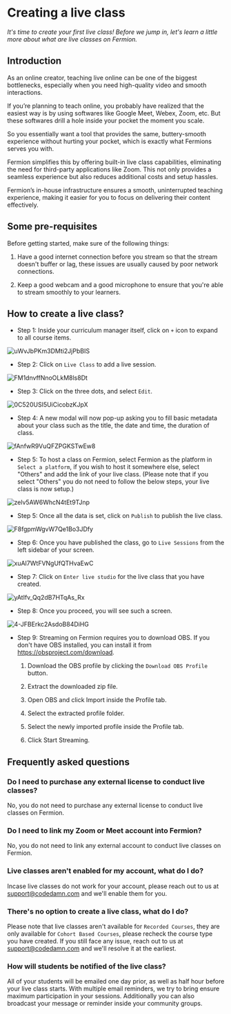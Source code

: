 # Creating a live class

*It's time to create your first live class! Before we jump in, let's learn a little more about what are live classes on Fermion.*

## Introduction

As an online creator, teaching live online can be one of the biggest bottlenecks, especially when you need high-quality video and smooth interactions.

If you’re planning to teach online, you probably have realized that the easiest way is by using softwares like Google Meet, Webex, Zoom, etc. But these softwares drill a hole inside your pocket the moment you scale.

So you essentially want a tool that provides the same, buttery-smooth experience without hurting your pocket, which is exactly what Fermions serves you with.

Fermion simplifies this by offering built-in live class capabilities, eliminating the need for third-party applications like Zoom. This not only provides a seamless experience but also reduces additional costs and setup hassles.

Fermion’s in-house infrastructure ensures a smooth, uninterrupted teaching experience, making it easier for you to focus on delivering their content effectively.



## Some pre-requisites

Before getting started, make sure of the following things:

1. Have a good internet connection before you stream so that the stream doesn't buffer or lag, these issues are usually caused by poor network connections. 

2. Keep a good webcam and a good microphone to ensure that you're able to stream smoothly to your learners. 


## How to create a live class? 

* Step 1: Inside your curriculum manager itself, click on `+` icon to expand to all course items. 

![uWvJbPKm3DMti2JjPbBIS](https://creator-assets.codedamn.com/fermion-instructor/02-08-2024/instructor_66467ae8ada1f52e23942268/uWvJbPKm3DMti2JjPbBIS)

* Step 2: Click on `Live Class` to add a live session. 

![FM1dnvffNnoOLkM8ls8Dt](https://creator-assets.codedamn.com/fermion-instructor/02-08-2024/instructor_66467ae8ada1f52e23942268/FM1dnvffNnoOLkM8ls8Dt)

* Step 3: Click on the three dots, and select `Edit`.

![0C520USI5UiCicobzKJpX](https://creator-assets.codedamn.com/fermion-instructor/02-08-2024/instructor_66467ae8ada1f52e23942268/0C520USI5UiCicobzKJpX)

* Step 4: A new modal will now pop-up asking you to fill basic metadata about your class such as the title, the date and time, the duration of class. 

![fAnfwR9VuQFZPGKSTwEw8](https://creator-assets.codedamn.com/fermion-instructor/02-08-2024/instructor_66467ae8ada1f52e23942268/fAnfwR9VuQFZPGKSTwEw8)

* Step 5: To host a class on Fermion, select Fermion as the platform in `Select a platform`, if you wish to host it somewhere else, select "Others" and add the link of your live class. (Please note that if you select "Others" you do not need to follow the below steps, your live class is now setup.)

![zelv5AW6WhcN4tEt9TJnp](https://creator-assets.codedamn.com/fermion-instructor/02-08-2024/instructor_66467ae8ada1f52e23942268/zelv5AW6WhcN4tEt9TJnp)

* Step 5: Once all the data is set, click on `Publish` to publish the live class. 

![F8fgpmWgvW7Qe1Bo3JDfy](https://creator-assets.codedamn.com/fermion-instructor/02-08-2024/instructor_66467ae8ada1f52e23942268/F8fgpmWgvW7Qe1Bo3JDfy)

* Step 6: Once you have published the class, go to `Live Sessions` from the left sidebar of your screen. 

![xuAI7WtFVNgUfQTHvaEwC](https://creator-assets.codedamn.com/fermion-instructor/02-08-2024/instructor_66467ae8ada1f52e23942268/xuAI7WtFVNgUfQTHvaEwC)

* Step 7: Click on `Enter live studio` for the live class that you have created. 

![yAtIfv_Qq2dB7HTqAs_Rx](https://creator-assets.codedamn.com/fermion-instructor/02-08-2024/instructor_66467ae8ada1f52e23942268/yAtIfv_Qq2dB7HTqAs_Rx)

* Step 8: Once you proceed, you will see such a screen. 

![4-JFBErkc2AsdoB84DiHG](https://creator-assets.codedamn.com/fermion-instructor/02-08-2024/instructor_66467ae8ada1f52e23942268/4-JFBErkc2AsdoB84DiHG)

* Step 9: Streaming on Fermion requires you to download OBS. If you don't have OBS installed, you can install it from https://obsproject.com/download.

    1. Download the OBS profile by clicking the `Download OBS Profile` button.


    2. Extract the downloaded zip file.


    3. Open OBS and click Import inside the Profile tab.


    4. Select the extracted profile folder.


    5. Select the newly imported profile inside the Profile tab.


    6. Click Start Streaming.




## Frequently asked questions

### Do I need to purchase any external license to conduct live classes? 

No, you do not need to purchase any external license to conduct live classes on Fermion.

### Do I need to link my Zoom or Meet account into Fermion? 

No, you do not need to link any external account to conduct live classes on Fermion.

### Live classes aren't enabled for my account, what do I do? 

Incase live classes do not work for your account, please reach out to us at [support@codedamn.com](mailto:support@codedamn.com) and we'll enable them for you.

### There's no option to create a live class, what do I do? 

Please note that live classes aren't available for `Recorded Courses`, they are only available for `Cohort Based Courses`, please recheck the course type you have created. If you still face any issue, reach out to us at [support@codedamn.com](mailto:support@codedamn.com) and we'll resolve it at the earliest. 

### How will students be notified of the live class? 

All of your students will be emailed one day prior, as well as half hour before your live class starts. With multiple email reminders, we try to bring ensure maximum participation in your sessions. Additionally you can also broadcast your message or reminder inside your community groups.